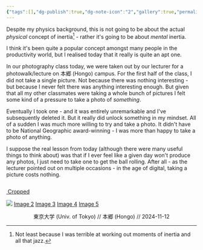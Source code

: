 ```yaml
---
{"tags":[],"dg-publish":true,"dg-note-icon":"2","gallery":true,"permalink":"/Zettelkasten/On inertia/","dgPassFrontmatter":true,"noteIcon":"2","created":"2024-11-12T23:45:38.333+09:00","updated":"2024-11-14T17:30:11.771+09:00"}
---
```



Despite my physics background, this is not going to be about the actual *physical* concept of inertia[^1] - rather it's going to be about *mental* inertia.

I think it's been quite a popular concept amongst many people in the productivity world, but I realised today that it really is quite an apt one.

In our photography class today, we were taken out by our lecturer for a photowalk/lecture on 本郷 (Hongo) campus. For the first half of the class, I did not take a single picture. Not because there was nothing interesting - but because I never felt there was anything interesting enough. But given that all my other classmates were taking a whole bunch of pictures I felt some kind of a pressure to take a photo of *something*.

Eventually I took one - and it was entirely unremarkable and I've subsequently deleted it. But it really did unlock something in my mindset. All of a sudden I was much more willing to try and take a photo. It didn't have to be National Geographic award-winning - I was more than happy to take a photo of anything.

I suppose the real lesson from today (although there were many useful things to think about) was that if I ever feel like a given day won't produce any photos, I just need to take one to get the ball rolling. After all - as the lecturer pointed out on multiple occasions - in the age of digital, taking a picture costs nothing.

<div class="pswp-gallery pswp-gallery--single-column" id="gallery--getting-started">
  <a href="https://cdn.photoswipe.com/photoswipe-demo-images/photos/2/img-2500.jpg" 
    data-pswp-width="1669" 
    data-pswp-height="2500" 
    target="_blank">
    <img src="https://cdn.photoswipe.com/photoswipe-demo-images/photos/2/img-200.jpg" alt="" >
  </a>
  
  <a href="https://cdn.photoswipe.com/photoswipe-demo-images/photos/7/img-2500.jpg" 
    data-pswp-width="1875" 
    data-pswp-height="2500" 
    data-cropped="true" 
    target="_blank">
    <img src="https://cdn.photoswipe.com/photoswipe-demo-images/photos/7/img-200.jpg" alt="" >
    Cropped
  </a>

  
</div>

<a href="/img/user/Images/On%20inertia-20241112235428274.webp" class="glightbox" data-type="image"><img src="/img/user/Images/On%20inertia-20241112235428274.webp"></a>
<a href="/img/user/Images/On%20inertia-20241112235440697.webp" class="glightbox">Image 2</a>
<a href="/img/user/Images/On%20inertia-20241112235445528.webp" class="glightbox">Image 3</a>
<a href="/img/user/Images/On%20inertia-20241112235448439.webp" class="glightbox">Image 4</a>
<a href="/img/user/Images/On%20inertia-20241112235457279.webp" class="glightbox">Image 5</a>

<div align="center">東京大学 (Univ. of Tokyo) // 本郷 (Hongo) // 2024-11-12</div>

[^1]: Not least because I was terrible at working out moments of inertia and all that jazz.